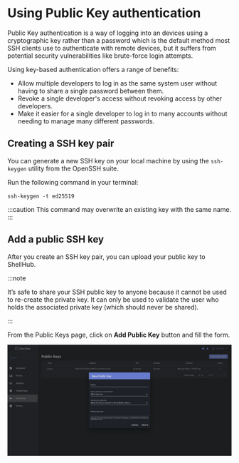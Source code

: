 # Using Public Key authentication

Public Key authentication is a way of logging into an devices
using a cryptographic key rather than a password which is
the default method most SSH clients use to authenticate
with remote devices, but it suffers from potential
security vulnerabilities like brute-force login attempts.

Using key-based authentication offers a range of benefits:

* Allow multiple developers to log in as the same system
user without having to share a single password between them.
* Revoke a single developer's access without revoking access
by other developers.
* Make it easier for a single developer to log in to many
accounts without needing to manage many different passwords.

## Creating a SSH key pair

You can generate a new SSH key on your local machine by using the `ssh-keygen`
utility from the OpenSSH suite.

Run the following command in your terminal:

```
ssh-keygen -t ed25519
```

:::caution
This command may overwrite an existing key with the same name.
:::


## Add a public SSH key

After you create an SSH key pair, you can upload your public key to ShellHub.

:::note

It’s safe to share your SSH public key to anyone because it cannot be used to
re-create the private key. It can only be used to validate the user who holds
the associated private key (which should never be shared).

:::

From the Public Keys page, click on **Add Public Key** button and fill the form.

![](/img/new-public-key.png)
